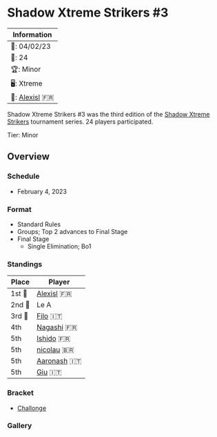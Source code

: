 # Shadow Xtreme Strikers #3

|Information|
|-|
|:calendar:: 04/02/23|
|:busts_in_silhouette:: 24|
|:trophy:: Minor|
|:desktop_computer:: Xtreme|
|:1st_place_medal:: [Alexisl](../../players/french/alexisl.md) :fr:|

Shadow Xtreme Strikers #3 was the third edition of the [Shadow Xtreme Strikers](shadowmain.md)
tournament series.
24 players participated.

Tier: Minor

## Overview

### Schedule
- February 4, 2023

### Format
- Standard Rules
- Groups; Top 2 advances to Final Stage
- Final Stage
    - Single Elimination; Bo1

### Standings

|Place|Player|
|-|-|
|1st :1st_place_medal:|[Alexisl](../../players/french/alexisl.md) :fr:|
|2nd :2nd_place_medal:|Le A|
|3rd :3rd_place_medal:|[Filo](../../players/italian/filo.md) :it:|
|4th|[Nagashi](../../players/french/nagashi.md) :fr:|
|5th|[Ishido](../../players/french/ishido.md) :fr:|
|5th|[nicolau](../../players/brazilian/nicolau.md) :brazil:|
|5th|[Aaronash](../../players/italian/aaronash.md) :it:|
|5th|[Giu](../../players/italian/giu.md) :it:|

### Bracket
- [Challonge](https://challonge.com/qubdylvw)

### Gallery